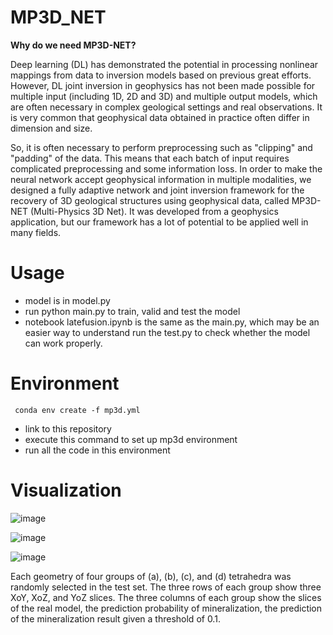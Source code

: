 # MP3D_NET

**Why do we need MP3D-NET?**

Deep learning (DL) has demonstrated the potential in processing nonlinear mappings from data to inversion models based on previous great efforts. However, DL joint inversion in geophysics has not been made possible for multiple input (including 1D, 2D and 3D) and multiple output models, which are often necessary in complex geological settings and real observations. It is very common that geophysical data obtained in practice often differ in dimension and size. 

So, it is often necessary to perform preprocessing such as "clipping" and "padding" of the data. This means that each batch of input requires complicated preprocessing and some information loss. In order to make the neural network accept geophysical information in multiple modalities, we designed a fully adaptive network and joint inversion framework for the recovery of 3D geological structures using geophysical data, called MP3D-NET (Multi-Physics 3D Net). It was developed from a geophysics application, but our framework has a lot of potential to be applied well in many fields.

# Usage

- model is in model.py
- run python main.py to train, valid and test the model
- notebook latefusion.ipynb is the same as the main.py, which may be an easier way to understand
run the test.py to check whether the model can work properly.

# Environment
```  conda env create -f mp3d.yml  ```
- link to this repository 
- execute this command to set up mp3d environment 
- run all the code in this environment

# Visualization

![image](https://github.com/wwwnnnyyy/MP3D_NET/assets/61683792/a3720d5a-2e36-42c1-84b0-cf26f23d4d15)

![image](https://github.com/wwwnnnyyy/MP3D_NET/assets/61683792/91540836-d19e-41fa-815c-6e2e40573034)

![image](https://github.com/wwwnnnyyy/MP3D_NET/assets/61683792/faca6314-f461-471c-b8f1-3b642b5ab3f4)

Each geometry of four groups of (a), (b), (c), and (d) tetrahedra was randomly selected in the test set. 
The three rows of each group show three XoY, XoZ, and YoZ slices.
The three columns of each group show the slices of the real model, the prediction probability of mineralization, the prediction of the mineralization result given a threshold of 0.1.
